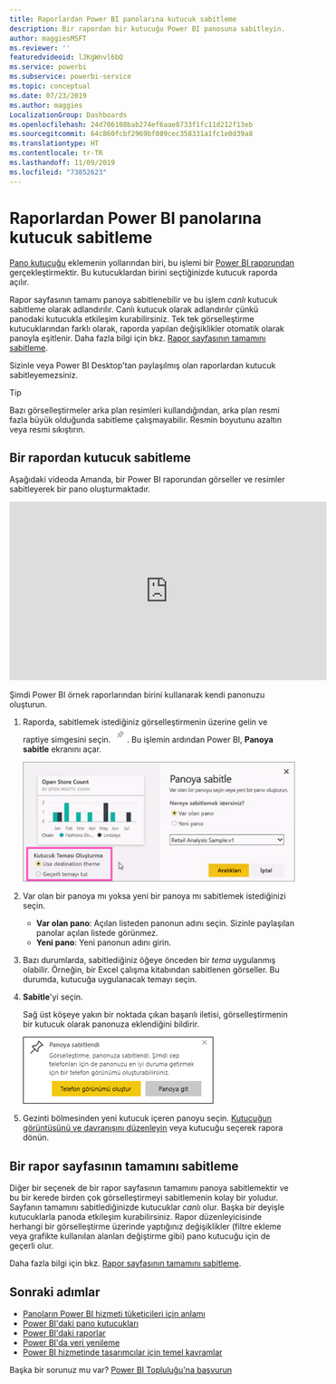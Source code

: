```yaml
---
title: Raporlardan Power BI panolarına kutucuk sabitleme
description: Bir rapordan bir kutucuğu Power BI panosuna sabitleyin.
author: maggiesMSFT
ms.reviewer: ''
featuredvideoid: lJKgWnvl6bQ
ms.service: powerbi
ms.subservice: powerbi-service
ms.topic: conceptual
ms.date: 07/23/2019
ms.author: maggies
LocalizationGroup: Dashboards
ms.openlocfilehash: 24d706108bab274ef6aae8733f1fc11d212f13eb
ms.sourcegitcommit: 64c860fcbf2969bf089cec358331a1fc1e0d39a8
ms.translationtype: HT
ms.contentlocale: tr-TR
ms.lasthandoff: 11/09/2019
ms.locfileid: "73852623"
---
```

# <a name="pin-a-tile-to-a-power-bi-dashboard-from-a-report"></a>Raporlardan Power BI panolarına kutucuk sabitleme

[Pano kutucuğu](consumer/end-user-tiles.md) eklemenin yollarından biri, bu işlemi bir [Power BI raporundan](consumer/end-user-reports.md) gerçekleştirmektir. Bu kutucuklardan birini seçtiğinizde kutucuk raporda açılır.

Rapor sayfasının tamamı panoya sabitlenebilir ve bu işlem *canlı* kutucuk sabitleme olarak adlandırılır. Canlı kutucuk olarak adlandırılır çünkü panodaki kutucukla etkileşim kurabilirsiniz. Tek tek görselleştirme kutucuklarından farklı olarak, raporda yapılan değişiklikler otomatik olarak panoyla eşitlenir. Daha fazla bilgi için bkz. [Rapor sayfasının tamamını sabitleme](#pin-an-entire-report-page).

Sizinle veya Power BI Desktop'tan paylaşılmış olan raporlardan kutucuk sabitleyemezsiniz. 

> [!TIP]
> Bazı görselleştirmeler arka plan resimleri kullandığından, arka plan resmi fazla büyük olduğunda sabitleme çalışmayabilir. Resmin boyutunu azaltın veya resmi sıkıştırın.  
> 
> 

## <a name="pin-a-tile-from-a-report"></a>Bir rapordan kutucuk sabitleme
Aşağıdaki videoda Amanda, bir Power BI raporundan görseller ve resimler sabitleyerek bir pano oluşturmaktadır.
    

<iframe width="560" height="315" src="https://www.youtube.com/embed/lJKgWnvl6bQ" frameborder="0" allowfullscreen></iframe>

Şimdi Power BI örnek raporlarından birini kullanarak kendi panonuzu oluşturun.

1. Raporda, sabitlemek istediğiniz görselleştirmenin üzerine gelin ve raptiye simgesini seçin. ![Raptiye simgesi](media/service-dashboard-pin-tile-from-report/pbi_pintile_small.png). Bu işlemin ardından Power BI, **Panoya sabitle** ekranını açar.
   
     ![Panoya sabitle penceresi](media/service-dashboard-pin-tile-from-report/pbi_themes2.png)
2. Var olan bir panoya mı yoksa yeni bir panoya mı sabitlemek istediğinizi seçin.
   
   * **Var olan pano**: Açılan listeden panonun adını seçin. Sizinle paylaşılan panolar açılan listede görünmez.
   * **Yeni pano**: Yeni panonun adını girin.
3. Bazı durumlarda, sabitlediğiniz öğeye önceden bir *tema* uygulanmış olabilir. Örneğin, bir Excel çalışma kitabından sabitlenen görseller. Bu durumda, kutucuğa uygulanacak temayı seçin.
4. **Sabitle**'yi seçin.
   
   Sağ üst köşeye yakın bir noktada çıkan başarılı iletisi, görselleştirmenin bir kutucuk olarak panonuza eklendiğini bildirir.
   
   ![Başarılı iletisi](media/service-dashboard-pin-tile-from-report/pinsuccess.png)
5. Gezinti bölmesinden yeni kutucuk içeren panoyu seçin. [Kutucuğun görüntüsünü ve davranışını düzenleyin](service-dashboard-edit-tile.md) veya kutucuğu seçerek rapora dönün.

## <a name="pin-an-entire-report-page"></a>Bir rapor sayfasının tamamını sabitleme
Diğer bir seçenek de bir rapor sayfasının tamamını panoya sabitlemektir ve bu bir kerede birden çok görselleştirmeyi sabitlemenin kolay bir yoludur. Sayfanın tamamını sabitlediğinizde kutucuklar *canlı* olur. Başka bir deyişle kutucuklarla panoda etkileşim kurabilirsiniz. Rapor düzenleyicisinde herhangi bir görselleştirme üzerinde yaptığınız değişiklikler (filtre ekleme veya grafikte kullanılan alanları değiştirme gibi) pano kutucuğu için de geçerli olur.  

Daha fazla bilgi için bkz. [Rapor sayfasının tamamını sabitleme](service-dashboard-pin-live-tile-from-report.md).

## <a name="next-steps"></a>Sonraki adımlar
- [Panoların Power BI hizmeti tüketicileri için anlamı](consumer/end-user-dashboards.md)
- [Power BI'daki pano kutucukları](consumer/end-user-tiles.md)
- [Power BI'daki raporlar](consumer/end-user-reports.md)
- [Power BI'da veri yenileme](refresh-data.md)
- [Power BI hizmetinde tasarımcılar için temel kavramlar](service-basic-concepts.md)

Başka bir sorunuz mu var? [Power BI Topluluğu'na başvurun](https://community.powerbi.com/)

